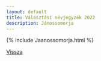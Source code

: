 ```yaml
---
layout: default
title: Választási névjegyzék 2022
description: Jánossomorja
---
```


{% include Jaanossomorja.html %}

[Vissza](./)